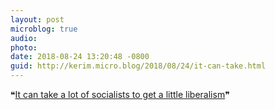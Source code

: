 ```yaml
---
layout: post
microblog: true
audio: 
photo: 
date: 2018-08-24 13:20:48 -0800
guid: http://kerim.micro.blog/2018/08/24/it-can-take.html
---
```

❝[It can take a lot of socialists to get a little liberalism](https://www.nytimes.com/2018/08/24/opinion/sunday/what-socialism-looks-like-in-2018.html)❞
